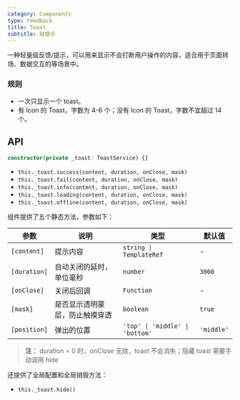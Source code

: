 ```yaml
---
category: Components
type: Feedback
title: Toast
subtitle: 轻提示
---
```



一种轻量级反馈/提示，可以用来显示不会打断用户操作的内容，适合用于页面转场、数据交互的等场景中。


### 规则
- 一次只显示一个 toast。
- 有 Icon 的 Toast，字数为 4-6 个；没有 Icon 的 Toast，字数不宜超过 14 个。


## API
```ts
constructor(private _toast: ToastService) {}
```
- `this._toast.success(content, duration, onClose, mask)`
- `this._toast.fail(content, duration, onClose, mask)`
- `this._toast.info(content, duration, onClose, mask)`
- `this._toast.loading(content, duration, onClose, mask)`
- `this._toast.offline(content, duration, onClose, mask)`

组件提供了五个静态方法，参数如下：

参数 | 说明 | 类型 | 默认值
----|-----|------|------
| `[content]` | 提示内容 | `string \| TemplateRef` | - |
| `[duration]` | 自动关闭的延时，单位毫秒 | `number` | `3000` |
| `[onClose]` | 关闭后回调 | `Function` | - |
| `[mask]` | 是否显示透明蒙层，防止触摸穿透 | `boolean` | `true` |
| `[position]` | 弹出的位置 | `'top' \| 'middle' \| 'bottom'` | `'middle'` |

> **注：**  duration = 0 时，onClose 无效，toast 不会消失；隐藏 toast 需要手动调用 hide

还提供了全局配置和全局销毁方法：

- `this._toast.hide()`
